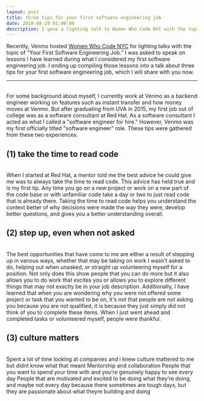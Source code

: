 ```yaml
---
layout: post
title: three tips for your first software engineering job
date: 2018-08-29 01:00:00
description: I gave a lighting talk to Women Who Code NYC with the topic of "Your First Software Engineering Job" and decided to write it down
---
```


Recently, Venmo hosted <a href="https://www.meetup.com/WomenWhoCodeNYC/">Women Who Code NYC</a> for lighting talks with the topic of "Your First Software Engineering Job."  I was asked to speak on lessons I have learned during what I considered my first software engineering job.  I ending up compiling those lessons into a talk about three tips for your first software engineering job, which I will share with you now.
<br>
<hr>
<br>
For some background about myself, I currently work at Venmo as a backend engineer working on features such as instant transfer and how money moves at Venmo.  But after graduating from UVA in 2015, my first job out of college was as a software consultant at Red Hat.  As a software consultant I acted as what I called a "software engineer for hire."  However, Venmo was my first officially titled "software engineer" role.  These tips were gathered from these two experiences.
<br>
<h2>(1) take the time to read code</h2>
<br>
When I started at Red Hat, a mentor told me the best advice he could give me was to always take the time to read code.  This advice has held true and is my first tip.  Any time you go on a new project or work on a new part of the code base or with unfamiliar code take a day or two to just read code that is already there.  Taking the time to read code helps you understand the context better of why decisions were made the way they were, develop better questions, and gives you a better understanding overall.
<br>
<h2>(2) step up, even when not asked</h2>
<br>
The best opportunities that have come to me are either a result of stepping up in various ways, whether that may be taking on work I wasn't asked to do, helping out when unasked, or straight up volunteering myself for a position.  Not only does this show people that you can do more but it also allows you to do work that excites you or allows you to explore different things that may not exactly be in your job description.  Additionally, I have learned that when you are wondering why you were not offered some project or task that you wanted to be on, it's not that people are not asking you because you are not qualified, it is because they just simply did not think of you to complete these items.  When I just went ahead and completed tasks or volunteered myself, people were thankful.
<br>
<h2>(3) culture matters</h2>
<br>
Spent a lot of time looking at companies and i knew culture mattered to me but didnt know what that meant
Mentorship and collaboration
People that you want to spend your time with and you’re genuinely happy to see every day
People that are motivated and excited to be doing what they’re doing, and maybe not every day because there sometimes are tough days, but they are passionate about what theyre building and doing
